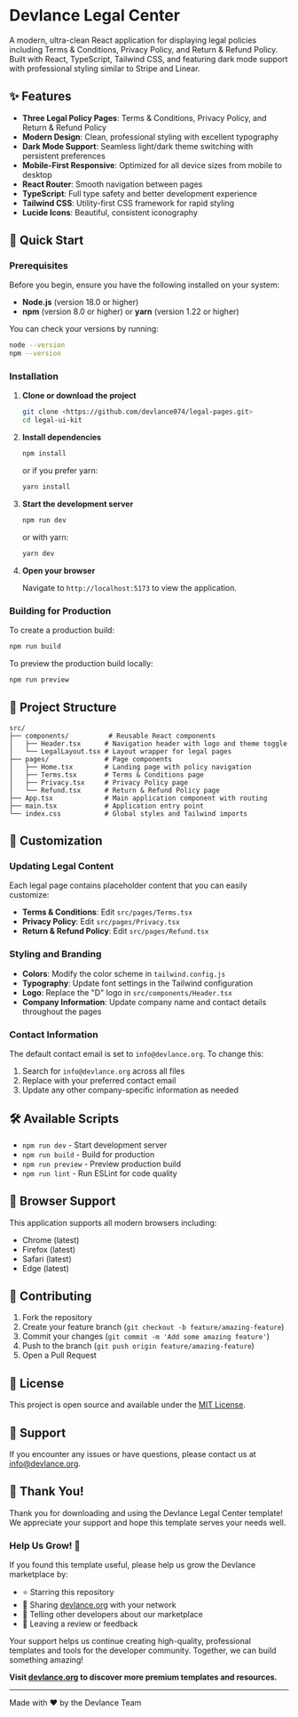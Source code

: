 # Devlance Legal Center

A modern, ultra-clean React application for displaying legal policies including Terms & Conditions, Privacy Policy, and Return & Refund Policy. Built with React, TypeScript, Tailwind CSS, and featuring dark mode support with professional styling similar to Stripe and Linear.

## ✨ Features

- **Three Legal Policy Pages**: Terms & Conditions, Privacy Policy, and Return & Refund Policy
- **Modern Design**: Clean, professional styling with excellent typography
- **Dark Mode Support**: Seamless light/dark theme switching with persistent preferences
- **Mobile-First Responsive**: Optimized for all device sizes from mobile to desktop
- **React Router**: Smooth navigation between pages
- **TypeScript**: Full type safety and better development experience
- **Tailwind CSS**: Utility-first CSS framework for rapid styling
- **Lucide Icons**: Beautiful, consistent iconography

## 🚀 Quick Start

### Prerequisites

Before you begin, ensure you have the following installed on your system:

- **Node.js** (version 18.0 or higher)
- **npm** (version 8.0 or higher) or **yarn** (version 1.22 or higher)

You can check your versions by running:
```bash
node --version
npm --version
```

### Installation

1. **Clone or download the project**
   ```bash
   git clone <https://github.com/devlance074/legal-pages.git>
   cd legal-ui-kit
   ```

2. **Install dependencies**
   ```bash
   npm install
   ```
   or if you prefer yarn:
   ```bash
   yarn install
   ```

3. **Start the development server**
   ```bash
   npm run dev
   ```
   or with yarn:
   ```bash
   yarn dev
   ```

4. **Open your browser**
   
   Navigate to `http://localhost:5173` to view the application.

### Building for Production

To create a production build:

```bash
npm run build
```

To preview the production build locally:

```bash
npm run preview
```

## 📁 Project Structure

```
src/
├── components/          # Reusable React components
│   ├── Header.tsx      # Navigation header with logo and theme toggle
│   └── LegalLayout.tsx # Layout wrapper for legal pages
├── pages/              # Page components
│   ├── Home.tsx        # Landing page with policy navigation
│   ├── Terms.tsx       # Terms & Conditions page
│   ├── Privacy.tsx     # Privacy Policy page
│   └── Refund.tsx      # Return & Refund Policy page
├── App.tsx             # Main application component with routing
├── main.tsx            # Application entry point
└── index.css           # Global styles and Tailwind imports
```

## 🎨 Customization

### Updating Legal Content

Each legal page contains placeholder content that you can easily customize:

- **Terms & Conditions**: Edit `src/pages/Terms.tsx`
- **Privacy Policy**: Edit `src/pages/Privacy.tsx`
- **Return & Refund Policy**: Edit `src/pages/Refund.tsx`

### Styling and Branding

- **Colors**: Modify the color scheme in `tailwind.config.js`
- **Typography**: Update font settings in the Tailwind configuration
- **Logo**: Replace the "D" logo in `src/components/Header.tsx`
- **Company Information**: Update company name and contact details throughout the pages

### Contact Information

The default contact email is set to `info@devlance.org`. To change this:

1. Search for `info@devlance.org` across all files
2. Replace with your preferred contact email
3. Update any other company-specific information as needed

## 🛠 Available Scripts

- `npm run dev` - Start development server
- `npm run build` - Build for production
- `npm run preview` - Preview production build
- `npm run lint` - Run ESLint for code quality

## 📱 Browser Support

This application supports all modern browsers including:

- Chrome (latest)
- Firefox (latest)
- Safari (latest)
- Edge (latest)

## 🤝 Contributing

1. Fork the repository
2. Create your feature branch (`git checkout -b feature/amazing-feature`)
3. Commit your changes (`git commit -m 'Add some amazing feature'`)
4. Push to the branch (`git push origin feature/amazing-feature`)
5. Open a Pull Request

## 📄 License

This project is open source and available under the [MIT License](LICENSE).

## 💬 Support

If you encounter any issues or have questions, please contact us at [info@devlance.org](mailto:info@devlance.org).

## 🙏 Thank You!

Thank you for downloading and using the Devlance Legal Center template! We appreciate your support and hope this template serves your needs well.

### Help Us Grow! 🌟

If you found this template useful, please help us grow the Devlance marketplace by:

- ⭐ Starring this repository
- 🔗 Sharing [devlance.org](https://devlance.org) with your network
- 💬 Telling other developers about our marketplace
- 📝 Leaving a review or feedback

Your support helps us continue creating high-quality, professional templates and tools for the developer community. Together, we can build something amazing!

**Visit [devlance.org](https://devlance.org) to discover more premium templates and resources.**

---

Made with ❤️ by the Devlance Team